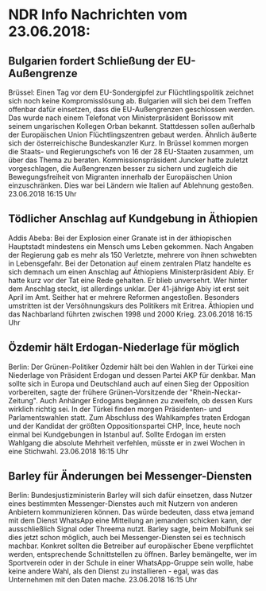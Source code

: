 # NDR Info Nachrichten vom 23.06.2018:


## Bulgarien fordert Schließung der EU-Außengrenze
Brüssel: Einen Tag vor dem EU-Sondergipfel zur Flüchtlingspolitik zeichnet sich noch keine Kompromisslösung ab. Bulgarien will sich bei dem Treffen offenbar dafür einsetzen, dass die EU-Außengrenzen geschlossen werden. Das wurde nach einem Telefonat von Ministerpräsident Borissow mit seinem ungarischen Kollegen Orban bekannt. Stattdessen sollen außerhalb der Europäischen Union Flüchtlingszentren gebaut werden. Ähnlich äußerte sich der österreichische Bundeskanzler Kurz. In Brüssel kommen morgen die Staats- und Regierungschefs von 16 der 28 EU-Staaten zusammen, um über das Thema zu beraten. Kommissionspräsident Juncker hatte zuletzt vorgeschlagen, die Außengrenzen besser zu sichern und zugleich die Bewegungsfreiheit von Migranten innerhalb der Europäischen Union einzuschränken. Dies war bei Ländern wie Italien auf Ablehnung gestoßen. 23.06.2018 16:15 Uhr 

## Tödlicher Anschlag auf Kundgebung in Äthiopien
Addis Abeba: Bei der Explosion einer Granate ist in der äthiopischen Hauptstadt mindestens ein Mensch ums Leben gekommen. Nach Angaben der Regierung gab es mehr als 150 Verletzte, mehrere von ihnen schwebten in Lebensgefahr. Bei der Detonation auf einem zentralen Platz handelte es sich demnach um einen Anschlag auf Äthiopiens Ministerpräsident Abiy. Er hatte kurz vor der Tat eine Rede gehalten. Er blieb unversehrt. Wer hinter dem Anschlag steckt, ist allerdings unklar. Der 41-jährige Abiy ist erst seit April im Amt. Seither hat er mehrere Reformen angestoßen. Besonders umstritten ist der Versöhnungskurs des Politikers mit Eritrea. Äthiopien und das Nachbarland führten zwischen 1998 und 2000 Krieg. 23.06.2018 16:15 Uhr 

## Özdemir hält Erdogan-Niederlage für möglich
Berlin: Der Grünen-Politiker Özdemir hält bei den Wahlen in der Türkei eine Niederlage von Präsident Erdogan und dessen Partei AKP für denkbar. Man sollte sich in Europa und Deutschland auch auf einen Sieg der Opposition vorbereiten, sagte der frühere Grünen-Vorsitzende der "Rhein-Neckar-Zeitung". Auch Anhänger Erdogans begännen zu zweifeln, ob dessen Kurs wirklich richtig sei. In der Türkei finden morgen Präsidenten- und Parlamentswahlen statt. Zum AbschIuss des Wahlkampfes traten Erdogan und der Kandidat der größten Oppositionspartei CHP, Ince, heute noch einmal bei Kundgebungen in Istanbul auf. Sollte Erdogan im ersten Wahlgang die absolute Mehrheit verfehlen, müsste er in zwei Wochen in eine Stichwahl. 23.06.2018 16:15 Uhr 

## Barley für Änderungen bei Messenger-Diensten
Berlin:	Bundesjustizministerin Barley will sich dafür einsetzen, dass Nutzer eines bestimmten Messenger-Dienstes auch mit Nutzern von anderen Anbietern kommunizieren können. Das würde bedeuten, dass etwa jemand mit dem Dienst WhatsApp eine Mitteilung an jemanden schicken kann, der ausschließlich Signal oder Threema nutzt. Barley sagte, beim Mobilfunk sei dies jetzt schon möglich, auch bei Messenger-Diensten sei es technisch machbar. Konkret sollten die Betreiber auf europäischer Ebene verpflichtet werden, entsprechende Schnittstellen zu öffnen. Barley bemängelte, wer im Sportverein oder in der Schule in einer WhatsApp-Gruppe sein wolle, habe keine andere Wahl, als den Dienst zu installieren - egal, was das Unternehmen mit den Daten mache. 23.06.2018 16:15 Uhr 
